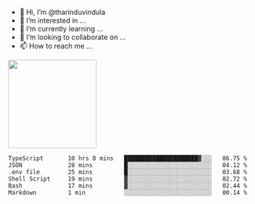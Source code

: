 - 👋 Hi, I’m @tharinduvindula
- 👀 I’m interested in ...
- 🌱 I’m currently learning ...
- 💞️ I’m looking to collaborate on ...
- 📫 How to reach me ...

<!---
tharinduvindula/tharinduvindula is a ✨ special ✨ repository because its `README.md` (this file) appears on your GitHub profile.
You can click the Preview link to take a look at your changes.
--->

<img height="180em" src="https://github-readme-stats.vercel.app/api?username=tharinduvindula&show_icons=true&hide_border=false&&count_private=true&include_all_commits=true" />


<!--START_SECTION:waka-->

```text
TypeScript       10 hrs 8 mins   █████████████████████▓░░░   86.75 %
JSON             28 mins         █░░░░░░░░░░░░░░░░░░░░░░░░   04.12 %
.env file        25 mins         █░░░░░░░░░░░░░░░░░░░░░░░░   03.68 %
Shell Script     19 mins         ▓░░░░░░░░░░░░░░░░░░░░░░░░   02.72 %
Bash             17 mins         ▓░░░░░░░░░░░░░░░░░░░░░░░░   02.44 %
Markdown         1 min           ░░░░░░░░░░░░░░░░░░░░░░░░░   00.14 %
```

<!--END_SECTION:waka-->
